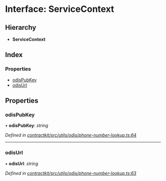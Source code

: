 # Interface: ServiceContext

## Hierarchy

* **ServiceContext**

## Index

### Properties

* [odisPubKey](_contractkit_src_utils_odis_phone_number_lookup_.servicecontext.md#odispubkey)
* [odisUrl](_contractkit_src_utils_odis_phone_number_lookup_.servicecontext.md#odisurl)

## Properties

###  odisPubKey

• **odisPubKey**: *string*

*Defined in [contractkit/src/utils/odis/phone-number-lookup.ts:64](https://github.com/celo-org/celo-monorepo/blob/master/packages/contractkit/src/utils/odis/phone-number-lookup.ts#L64)*

___

###  odisUrl

• **odisUrl**: *string*

*Defined in [contractkit/src/utils/odis/phone-number-lookup.ts:63](https://github.com/celo-org/celo-monorepo/blob/master/packages/contractkit/src/utils/odis/phone-number-lookup.ts#L63)*
